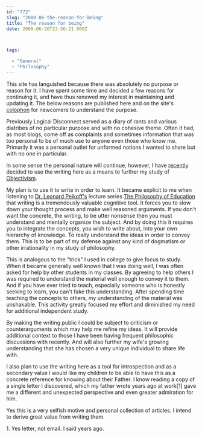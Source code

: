 ```yaml
---
id: "772"
slug: "2008-06-the-reason-for-being"
title: "The reason for being"
date: 2008-06-26T23:56:21.000Z



tags:

  - "General"
  - "Philosophy"
---
```

<div class="sqs-html-content">
  <p>This site has languished because there was absolutely no purpose or reason for it.  I have spent some time and decided a few reasons for continuing it, and have thus renewed my interest in maintaining and updating it.  The below reasons are published here and on the site's <a href="/colophon">colophon</a> for newcomers to understand the purpose.
<!--more--></p>
<p>Previously Logical Disconnect served as a diary of rants and various diatribes of no particular purpose and with no cohesive theme.  Often it had, as most blogs, come off as complaints and sometimes information that was too personal to be of much use to anyone even those who know me.  Primarily it was a personal outlet for unformed notions I wanted to share but with no one in particular.  </p>
<p>In some sense the personal nature will continue, however, I have <a href="/logical-disconnect-1/archives/2008/06/26/coming-soon">recently</a> decided to use the writing here as a means to further my study of <a href="http://www.aynrand.org/">Objectivism</a>.  </p>
<p>My plan is to use it to write in order to learn.  It became explicit to me when listening to <a href="http://www.peikoff.com/">Dr. Leonard Peikoff's</a> lecture series <a href="http://www.aynrandbookstore2.com/prodinfo.asp?number=LP01M">The Philosophy of Education</a> that writing is a tremendously valuable cognitive tool.  It forces you to slow down your thought process and make well reasoned arguments.  If you don't want the concrete, the writing, to be utter nonsense then you must understand and mentally organize the subject.  And by doing this it requires you to integrate the concepts, you wish to write about, into your own hierarchy of knowledge.  To really understand the ideas in order to convey them.  This is to be part of my defense against any kind of dogmatism or other irrationality in my study of philosophy.</p>
<p>This is analogous to the "trick" I used in college to give focus to study.  When it became generally well known that I was doing well, I was often asked for help by other students in my classes.  By agreeing to help others I was required to understand the material well enough to convey it to them.  And if you have ever tried to teach, especially someone who is honestly seeking to learn, you can't fake this understanding.  After spending time teaching the concepts to others, my understanding of the material was unshakable.  This activity greatly focused my effort and diminished my need for additional independent study.  </p>
<p>By making the writing public I could be subject to criticism or counterarguments which may help me refine my ideas.  It will provide additional context to those I have been having frequent philosophic discussions with recently.  And will also further my wife's growing understanding that she has chosen a very unique individual to share life with.</p>
<p>I also plan to use the writing here as a tool for introspection and as a secondary value I would like my children to be able to have this as a concrete reference for knowing about their Father.  I know reading a copy of a single letter I discovered, which my father wrote years ago at work[1] gave me a different and unexpected perspective and even greater admiration for him.  </p>
<p>Yes this is a very selfish motive and personal collection of articles.  I intend to derive great value from writing them.</p>
<p>1. Yes letter, not email.  I said years ago. </p>
</div>
